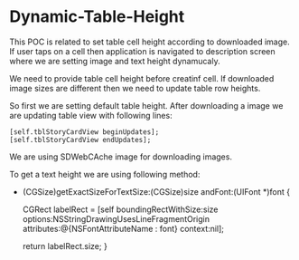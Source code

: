 # Dynamic-Table-Height

This POC is related to set table cell height according to downloaded image.
If user taps on a cell then application is navigated to description screen where we are setting image and text height dynamucaly.

We need to provide table cell height before creatinf cell. If downloaded image sizes are different then we need to update table row heights.

So first we are setting default table height. 
After downloading a image we are updating table view with following lines:
    
    [self.tblStoryCardView beginUpdates];
    [self.tblStoryCardView endUpdates];
    
    
We are using SDWebCAche image for downloading images.


To get a text height we are using following method:
- (CGSize)getExactSizeForTextSize:(CGSize)size
                          andFont:(UIFont *)font {
    
    CGRect labelRect = [self boundingRectWithSize:size
                                          options:NSStringDrawingUsesLineFragmentOrigin
                                       attributes:@{NSFontAttributeName : font}
                                          context:nil];
    
    return labelRect.size;
}

